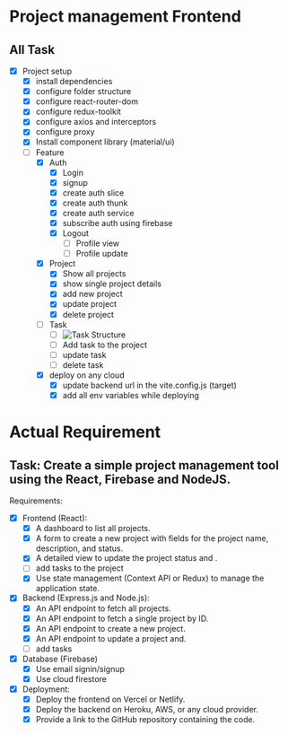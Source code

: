 # Project management Frontend

## All Task
- [x] Project setup
  - [x] install dependencies
  - [x] configure folder structure
  - [x] configure react-router-dom
  - [x] configure redux-toolkit
  - [x] configure axios and interceptors
  - [x] configure proxy
  - [x] Install component library (material/ui)
  - [ ] Feature
    - [x] Auth
      - [x] Login
      - [x] signup
      - [x] create auth slice
      - [x] create auth thunk
      - [x] create auth service
      - [x] subscribe auth using firebase
      - [x] Logout
        - [ ] Profile view
        - [ ] Profile update

    - [x] Project
      - [x] Show all projects
      - [x] show single project details
      - [x] add new project
      - [x] update project
      - [x] delete project
      
    - [ ] Task
      - [ ] ![Task Structure](https://github.com/user-attachments/assets/103561bd-f576-43c7-ba68-6d21c4b7103d)
      - [ ] Add task to the project
      - [ ] update task
      - [ ] delete task
    - [x] deploy on any cloud
      - [x] update backend url in the vite.config.js (target)
      - [x] add all env variables while deploying

# Actual Requirement

## Task: Create a simple project management tool using the React, Firebase and NodeJS.
Requirements:
  - [x] Frontend (React):
    - [x] A dashboard to list all projects.
    - [x] A form to create a new project with fields for the project name, description, and
    status.
    - [x] A detailed view to update the project status and .
    - [ ] add tasks to the project
    - [x] Use state management (Context API or Redux) to manage the application state.
  - [x] Backend (Express.js and Node.js):
    - [x] An API endpoint to fetch all projects.
    - [x] An API endpoint to fetch a single project by ID.
    - [x] An API endpoint to create a new project.
    - [x] An API endpoint to update a project and.
    - [ ] add tasks
  - [x] Database (Firebase)
    - [x] Use email signin/signup
    - [x] Use cloud firestore
  - [x] Deployment:
    - [x] Deploy the frontend on Vercel or Netlify.
    - [x] Deploy the backend on Heroku, AWS, or any cloud provider.
    - [x] Provide a link to the GitHub repository containing the code.
